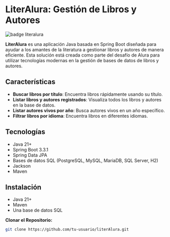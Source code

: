 # LiterAlura: Gestión de Libros y Autores
![badge literalura](https://github.com/user-attachments/assets/b4ea7af8-1d06-4679-a2aa-f4e5db9cac18)

**LiterAlura** es una aplicación Java basada en Spring Boot diseñada para ayudar a los amantes de la literatura a gestionar libros y autores de manera eficiente. Esta solución está creada como parte del desafío de Alura para utilizar tecnologías modernas en la gestión de bases de datos de libros y autores.

## Características
- **Buscar libros por título**: Encuentra libros rápidamente usando su título.
- **Listar libros y autores registrados**: Visualiza todos los libros y autores en la base de datos.
- **Listar autores vivos por año**: Busca autores vivos en un año específico.
- **Filtrar libros por idioma**: Encuentra libros en diferentes idiomas.

## Tecnologías
- Java 21+
- Spring Boot 3.3.1
- Spring Data JPA
- Bases de datos SQL (PostgreSQL, MySQL, MariaDB, SQL Server, H2)
- Jackson
- Maven

## Instalación
- Java 21+
- Maven
- Una base de datos SQL

**Clonar el Repositorio:**
```bash
git clone https://github.com/tu-usuario/literAlura.git

